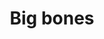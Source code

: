 ---
layout: item
title: Big bones
item-id: 532
datatable: true
id: 532
name: "Big bones"
monsters:
  - id: 2085
    name: "Ice giant"
    combat_level: 53
    wiki_url: "https://oldschool.runescape.wiki/w/Ice_giant#Level_53"
    drops:
      - quantity: "1"
        noted: false
        rarity: 1
      - quantity: "1"
        noted: false
        rarity: 1
    image: "https://oldschool.runescape.wiki/images/9/96/Ice_giant.png?20915"
  - id: 2090
    name: "Moss giant"
    combat_level: 42
    wiki_url: "https://oldschool.runescape.wiki/w/Moss_giant#Level_42"
    drops:
      - quantity: "1"
        noted: false
        rarity: 1
      - quantity: "1"
        noted: false
        rarity: 1
    image: "https://oldschool.runescape.wiki/images/6/61/Moss_giant.png?3c6c6"
  - id: 2098
    name: "Hill Giant"
    combat_level: 28
    wiki_url: "https://oldschool.runescape.wiki/w/Hill_Giant#1"
    drops:
      - quantity: "1"
        noted: false
        rarity: 1
    image: "https://oldschool.runescape.wiki/images/5/5f/Hill_Giant.png?d162a"
  - id: 6741
    name: "Zombie"
    combat_level: 159
    wiki_url: "https://oldschool.runescape.wiki/w/Zombie_(Sepulchre_of_Death)"
    drops:
      - quantity: "1-7,10"
        noted: false
        rarity: 1
    image: ""
  - id: 7416
    name: "Obor"
    combat_level: 106
    wiki_url: "https://oldschool.runescape.wiki/w/Obor"
    drops:
      - quantity: "1"
        noted: false
        rarity: 1
      - quantity: "50"
        noted: true
        rarity: 0.06779661016949153
    image: "https://oldschool.runescape.wiki/images/8/88/Obor.png?8ec21"
  - id: 7989
    name: "Ogress Warrior"
    combat_level: 82
    wiki_url: "https://oldschool.runescape.wiki/w/Ogress_Warrior"
    drops:
      - quantity: "1"
        noted: false
        rarity: 1
    image: "https://oldschool.runescape.wiki/images/4/40/Ogress_Warrior.png?7143b"
  - id: 7991
    name: "Ogress Shaman"
    combat_level: 82
    wiki_url: "https://oldschool.runescape.wiki/w/Ogress_Shaman"
    drops:
      - quantity: "1"
        noted: false
        rarity: 1
    image: "https://oldschool.runescape.wiki/images/5/52/Ogress_Shaman.png?5b638"
  - id: 8195
    name: "Bryophyta"
    combat_level: 128
    wiki_url: "https://oldschool.runescape.wiki/w/Bryophyta"
    drops:
      - quantity: "1"
        noted: false
        rarity: 1
    image: "https://oldschool.runescape.wiki/images/8/86/Bryophyta.png?090fd"
  - id: 8700
    name: "Giant frog"
    combat_level: 13
    wiki_url: "https://oldschool.runescape.wiki/w/Giant_frog#Level_13"
    drops:
      - quantity: "1"
        noted: false
        rarity: 1
      - quantity: "1"
        noted: false
        rarity: 1
    image: "https://oldschool.runescape.wiki/images/c/c6/Giant_frog.png?a8fe4"
---